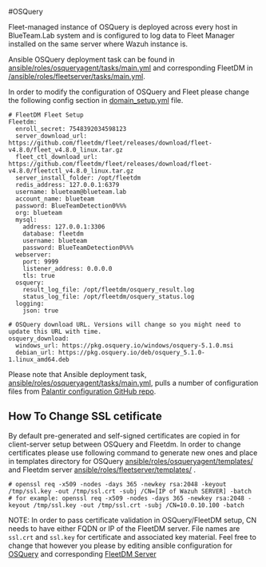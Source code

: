 #OSQuery

Fleet-managed instance of OSQuery is deployed across every host in BlueTeam.Lab system and is configured to log data to Fleet Manager installed on the same server where Wazuh instance is.

Ansible OSQuery deployment task can be found in [ansible/roles/osqueryagent/tasks/main.yml](../ansible/roles/osqueryagent/tasks/main.yml) and corresponding FleetDM in [/ansible/roles/fleetserver/tasks/main.yml](../ansible/roles/fleetserver/tasks/main.yml).

In order to modify the configuration of OSQuery and Fleet please change the following config section in [domain_setup.yml](ansible/domain_setup.yml) file.
```
# FleetDM Fleet Setup
Fleetdm:
  enroll_secret: 7548392034598123
  server_download_url: https://github.com/fleetdm/fleet/releases/download/fleet-v4.8.0/fleet_v4.8.0_linux.tar.gz
  fleet_ctl_download_url: https://github.com/fleetdm/fleet/releases/download/fleet-v4.8.0/fleetctl_v4.8.0_linux.tar.gz
  server_install_folder: /opt/fleetdm
  redis_address: 127.0.0.1:6379
  username: blueteam@blueteam.lab
  account_name: blueteam
  password: BlueTeamDetection0%%%
  org: blueteam
  mysql:
    address: 127.0.0.1:3306
    database: fleetdm
    username: blueteam
    password: BlueTeamDetection0%%%
  webserver:
    port: 9999
    listener_address: 0.0.0.0
    tls: true
  osquery:
    result_log_file: /opt/fleetdm/osquery_result.log
    status_log_file: /opt/fleetdm/osquery_status.log
  logging:
    json: true
    
# OSQuery download URL. Versions will change so you might need to update this URL with time.
osquery_download:
  windows_url: https://pkg.osquery.io/windows/osquery-5.1.0.msi
  debian_url: https://pkg.osquery.io/deb/osquery_5.1.0-1.linux_amd64.deb
```

Please note that Ansible deployment task, [ansible/roles/osqueryagent/tasks/main.yml](../ansible/roles/osqueryagent/tasks/main.yml), pulls a number of configuration files from [Palantir configuration GitHub repo](https://github.com/palantir/osquery-configuration).

## How To Change SSL cetificate

By default pre-generated and self-signed certificates are copied in for client-server setup between OSQuery and Fleetdm. In order to change certificates please use following command to generate new ones and place in templates directory for OSQuery [ansible/roles/osqueryagent/templates/](../ansible/roles/osqueryagent/templates/) and Fleetdm server [ansible/roles/fleetserver/templates/](../ansible/roles/fleetserver/templates/) .

```
# openssl req -x509 -nodes -days 365 -newkey rsa:2048 -keyout /tmp/ssl.key -out /tmp/ssl.crt -subj /CN=[IP of Wazuh SERVER] -batch
# for example: openssl req -x509 -nodes -days 365 -newkey rsa:2048 -keyout /tmp/ssl.key -out /tmp/ssl.crt -subj /CN=10.0.10.100 -batch
```

NOTE: In order to pass certificate validation in OSQuery/FleetDM setup, CN needs to have either FQDN or IP of the FleetDM server. File names are ```ssl.crt``` and ```ssl.key``` for certificate and associated key material. Feel free to change that however you please by editing ansible configuration for [OSQuery](../ansible/roles/osqueryagent/tasks/main.yml) and corresponding [FleetDM Server](../ansible/roles/fleetserver/tasks/main.yml)